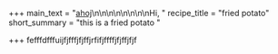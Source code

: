 +++
main_text = "[ahoj](http://www.google.com)\n\n\n\n\n\n\n\nHi, "
recipe_title = "fried potato"
short_summary = "this is a fried potato "

+++
fefffdfffuijfjfffjfjffjrfifjffffjfjffjfjf